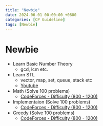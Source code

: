 ```yaml
---
title: "Newbie"
date: 2024-06-01 00:00:00 +0800 
categories: [CP Guideline]
tags: [Newbie]
---
```


# Newbie

- Learn Basic Number Theory
  - gcd, lcm etc.
- Learn STL
  - vector, map, set, queue, stack etc
  - [Youtube](https://www.youtube.com/watch?v=PZogbfU4X5E)
- Math (Solve 100 problems)
  - [CodeForces - Difficulty (800 - 1200)](https://codeforces.com/problemset?order=BY_SOLVED_DESC&tags=math%2C800-1200)
- Implementaion (Solve 100 problems)
  - [CodeForces - Difficulty (800 - 1200)](https://codeforces.com/problemset?order=BY_SOLVED_DESC&tags=implementation%2C800-1200)
- Greedy (Solve 100 problems)
  - [CodeForces - Difficulty (800 - 1200)](https://codeforces.com/problemset?order=BY_SOLVED_DESC&tags=greedy%2C800-1200)